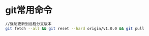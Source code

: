 # git常用命令

```bash
//强制更新到远程分支版本
git fetch --all && git reset --hard origin/v1.0.0 && git pull

```
